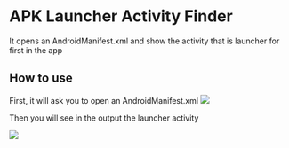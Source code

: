 # APK Launcher Activity Finder
It opens an AndroidManifest.xml and show the activity that is launcher for first in the app

<h2>How to use</h2>
First, it will ask you to open an AndroidManifest.xml

<img src="https://i.imgur.com/i5lmuvr.png">

Then you will see in the output the launcher activity

<img src="https://i.imgur.com/jeZJqSF.png">
